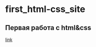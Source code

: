 # first_html-css_site

## Первая работа с html&css

[link](https://lixonik.github.io/first_html-css_site/)
